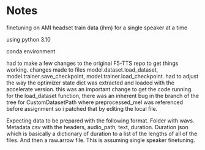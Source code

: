 # Notes

finetuning on AMI headset train data (ihm) for a single speaker at a time

using python 3.10

conda environment

had to make a few changes to the original F5-TTS repo to get things working. changes made to files model.dataset.load_dataset, model.trainer.save_checkpoint, model.trainer.load_checkpoint. had to adjust the way the optimizer state dict was extracted and loaded with the accelerate version. this was an important change to get the code running. for the load_dataset function, there was an inherent bug in the branch of the tree for CustomDatasetPath where preprocessed_mel was referenced before assignment so i patched that by editing the local file.



Expecting data to be prepared with the following format. Folder with wavs. Metadata csv with the headers, audio_path, text, duration.
Duration json which is basically a dictionary of duration to a list of the lengths of all of the files.
And then a raw.arrow file. 
This is assuming single speaker finetuning.